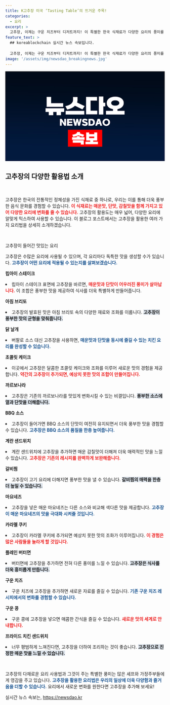 ```yaml
---
title: K고추장 미국 ‘Tasting Table’의 뜨거운 주목!
categories:
  - 요리
excerpt: >
  고추장, 이제는 구운 치즈부터 디저트까지! 이 특별한 한국 식재료가 다양한 요리의 풍미를 극대화합니다. 당신의 주방에 고추장이 가져다줄 놀라운 변화를 알아보세요!
feature_text: >
  ## koreablockchain 실시간 뉴스 속보입니다.

  고추장, 이제는 구운 치즈부터 디저트까지! 이 특별한 한국 식재료가 다양한 요리의 풍미를 극대화합니다. 당신의 주방에 고추장이 가져다줄 놀라운 변화를 알아보세요!
image: '/assets/img/newsdao_breakingnews.jpg'
---
```


<p><img src="/assets/img/newsdao_breakingnews.jpg" alt="koreablockchain 속보" /></p>

<h2 data-ke-size="size26">고추장의 다양한 활용법 소개</h2>

<p data-ke-size="size16">&nbsp;</p>

<p>고추장은 한국의 전통적인 정체성을 가진 식재료 중 하나로, 우리는 이를 통해 더욱 풍부한 음식 문화를 경험할 수 있습니다. <b><span style="color: #ee2323;">이 식재료는 매운맛, 단맛, 감칠맛을 함께 가지고 있어 다양한 요리에 변화를 줄 수 있습니다.</span></b> 고추장의 활용도는 매우 넓어, 다양한 요리에 알맞게 믹스하여 사용할 수 있습니다. 이 블로그 포스트에서는 고추장을 활용한 여러 가지 요리법을 상세히 소개하겠습니다.</p>

<p data-ke-size="size16">&nbsp;</p>

<p>고추장이 들어간 맛있는 요리</p>

<p>고추장은 수많은 요리에 사용될 수 있으며, 각 요리마다 독특한 맛을 생성할 수가 있습니다. <b><span style="color: #1a5490;">고추장이 어떤 요리에 적용될 수 있는지를 살펴보겠습니다.</span></b></p>

<p><b>립아이 스테이크</b>
<li>립아이 스테이크 표면에 고추장을 바르면, <b><span style="color: #ee2323;">매운맛과 단맛이 어우러진 풍미가 살아납니다.</span></b> 이 조합은 풍부한 맛을 제공하여 식사를 더욱 특별하게 만들어줍니다.</li></p>

<p><b>아침 브리또</b>
<li>고추장의 발효된 맛은 아침 브리또 속의 다양한 재료와 조화를 이룹니다. <b><span style="background-color: #21538527;">고추장이 풍부한 맛의 균형을 맞춰줍니다.</span></b></li></p>

<p><b>닭 날개</b>
<li>버팔로 소스 대신 고추장을 사용하면, <b><span style="color: #1a5490;">매운맛과 단맛을 동시에 즐길 수 있는 치킨 요리를 완성할 수 있습니다.</span></b></li></p>

<p><b>초콜릿 케이크</b>
<li>이곳에서 고추장은 달콤한 초콜릿 케이크와 조화를 이루어 새로운 맛의 경험을 제공합니다. <b><span style="color: #ee2323;">약간의 고추장이 추가되면, 예상치 못한 맛의 조합이 만들어집니다.</span></b></li></p>

<p><b>까르보나라</b>
<li>고추장은 기존의 까르보나라를 맛있게 변화시킬 수 있는 비결입니다. <b><span style="background-color: #21538527;">풍부한 소스에 열과 단맛을 더해줍니다.</span></b></li></p>

<p><b>BBQ 소스</b>
<li>고추장이 들어가면 BBQ 소스의 단맛이 여전히 유지되면서 더욱 풍부한 맛을 경험할 수 있습니다. <b><span style="color: #1a5490;">고추장은 BBQ 소스의 품질을 한층 높여줍니다.</span></b></li></p>

<p><b>계란 샌드위치</b>
<li>계란 샌드위치에 고추장을 추가하면 매운 감칠맛이 더해져 더욱 매력적인 맛을 느낄 수 있습니다. <b><span style="color: #ee2323;">고추장은 기존의 레시피를 완벽하게 보완해줍니다.</span></b></li></p>

<p><b>갈비찜</b>
<li>고추장이 고기 요리에 더해지면 풍부한 맛을 낼 수 있습니다. <b><span style="background-color: #21538527;">갈비찜의 매력을 한층 더 높일 수 있습니다.</span></b></li></p>

<p><b>마요네즈</b>
<li>고추장을 넣은 매운 마요네즈는 다른 소스와 비교해 색다른 맛을 제공합니다. <b><span style="color: #1a5490;">고추장이 매운 마요네즈의 맛을 극대화 시켜줄 것입니다.</span></b></li></p>

<p><b>카라멜 쿠키</b>
<li>고추장이 카라멜 쿠키에 추가되면 예상치 못한 맛의 조화가 이루어집니다. <b><span style="color: #ee2323;">이 경험은 많은 사람들을 놀라게 할 것입니다.</span></b></li></p>

<p><b>플레인 버터면</b>
<li>버터면에 고추장을 추가하면 전혀 다른 풍미를 느낄 수 있습니다. <b><span style="background-color: #21538527;">고추장은 식사를 더욱 흥미롭게 만듭니다.</span></b></li></p>

<p><b>구운 치즈</b>
<li>구운 치즈에 고추장을 추가하면 새로운 자료를 즐길 수 있습니다. <b><span style="color: #1a5490;">기존 구운 치즈 레시피에서의 변화를 경험할 수 있습니다.</span></b></li></p>

<p><b>구운 콩</b>
<li>구운 콩에 고추장을 넣으면 매콤한 간식을 즐길 수 있습니다. <b><span style="color: #ee2323;">새로운 맛의 세계로 안내합니다.</span></b></li></p>

<p><b>프라이드 치킨 샌드위치</b>
<li>너무 평범하게 느껴진다면, 고추장을 더하여 조리하는 것이 좋습니다. <b><span style="background-color: #21538527;">고추장으로 진정한 매운 맛을 느낄 수 있습니다.</span></b></li></p>

<p data-ke-size="size16">&nbsp;</p>

<p>고추장의 다채로운 요리 사용법과 그것이 주는 특별한 풍미는 많은 셰프와 가정주부들에게 영감을 주고 있습니다. <b><span style="color: #1a5490;">고추장을 활용한 요리법은 우리의 일상에 더욱 다양함과 즐거움을 더할 수 있습니다.</span></b> 요리에서 새로운 변화를 원한다면 고추장을 추가해 보세요!</p>
실시간 뉴스 속보는, <a href="https://newsdao.kr" rel="dofollow">https://newsdao.kr</a>


